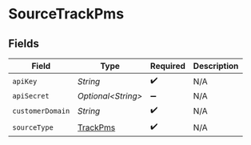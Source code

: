 # SourceTrackPms


## Fields

| Field                                       | Type                                        | Required                                    | Description                                 |
| ------------------------------------------- | ------------------------------------------- | ------------------------------------------- | ------------------------------------------- |
| `apiKey`                                    | *String*                                    | :heavy_check_mark:                          | N/A                                         |
| `apiSecret`                                 | *Optional\<String>*                         | :heavy_minus_sign:                          | N/A                                         |
| `customerDomain`                            | *String*                                    | :heavy_check_mark:                          | N/A                                         |
| `sourceType`                                | [TrackPms](../../models/shared/TrackPms.md) | :heavy_check_mark:                          | N/A                                         |